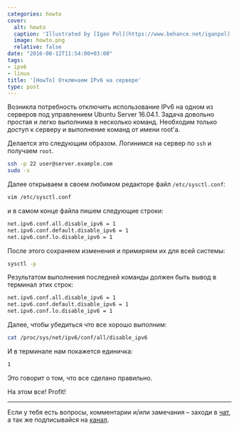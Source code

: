```yaml
---
categories: howto
cover:
  alt: howto
  caption: 'Illustrated by [Igan Pol](https://www.behance.net/iganpol)'
  image: howto.png
  relative: false
date: "2016-08-12T11:54:00+03:00"
tags:
- ipv6
- linux
title: '[HowTo] Отключаем IPv6 на сервере'
type: post
---
```


Возникла потребность отключить использование IPv6 на одном из серверов под управлением Ubuntu Server 16.04.1. Задача довольно простая и легко выполнима в несколько команд. Необходим только доступ к серверу и выполнение команд от имени root'а.

Делается это следующим образом. Логинимся на сервер по `ssh` и получаем `root`.

```bash
ssh -p 22 user@server.example.com
sudo -s
```

Далее открываем в своем любимом редакторе файл `/etc/sysctl.conf`:

```bash
vim /etc/sysctl.conf
```

и в самом конце файла пишем следующие строки:

```bash
net.ipv6.conf.all.disable_ipv6 = 1
net.ipv6.conf.default.disable_ipv6 = 1
net.ipv6.conf.lo.disable_ipv6 = 1
```

После этого сохраняем изменения и примиряем их для всей системы:

```bash
sysctl -p
```

Результатом выполнения последней команды должен быть вывод в терминал этих строк:

```bash
net.ipv6.conf.all.disable_ipv6 = 1
net.ipv6.conf.default.disable_ipv6 = 1
net.ipv6.conf.lo.disable_ipv6 = 1
```

Далее, чтобы убедиться что все хорошо выполним:

```bash
cat /proc/sys/net/ipv6/conf/all/disable_ipv6
```

И в терминале нам покажется единичка:

```bash
1
```

Это говорит о том, что все сделано правильно.

На этом все! Profit!

---
Если у тебя есть вопросы, комментарии и/или замечания – заходи в [чат](https://ttttt.me/jtprogru_chat), а так же подписывайся на [канал](https://ttttt.me/jtprogru_channel).
